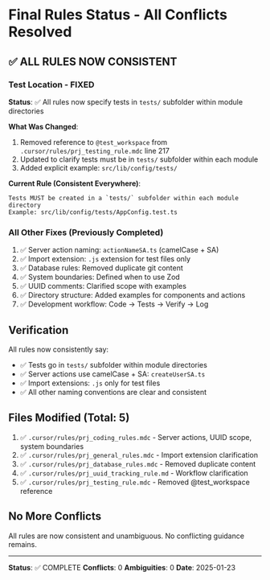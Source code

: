 # Final Rules Status - All Conflicts Resolved

## ✅ ALL RULES NOW CONSISTENT

### Test Location - FIXED
**Status**: ✅ All rules now specify tests in `tests/` subfolder within module directories

**What Was Changed**:
1. Removed reference to `@test_workspace` from `.cursor/rules/prj_testing_rule.mdc` line 217
2. Updated to clarify tests must be in `tests/` subfolder within each module
3. Added explicit example: `src/lib/config/tests/`

**Current Rule (Consistent Everywhere)**:
```
Tests MUST be created in a `tests/` subfolder within each module directory
Example: src/lib/config/tests/AppConfig.test.ts
```

### All Other Fixes (Previously Completed)

1. ✅ Server action naming: `actionNameSA.ts` (camelCase + SA)
2. ✅ Import extension: `.js` extension for test files only
3. ✅ Database rules: Removed duplicate git content
4. ✅ System boundaries: Defined when to use Zod
5. ✅ UUID comments: Clarified scope with examples
6. ✅ Directory structure: Added examples for components and actions
7. ✅ Development workflow: Code → Tests → Verify → Log

## Verification

All rules now consistently say:
- ✅ Tests go in `tests/` subfolder within module directories
- ✅ Server actions use camelCase + SA: `createUserSA.ts`
- ✅ Import extensions: `.js` only for test files
- ✅ All other naming conventions are clear and consistent

## Files Modified (Total: 5)

1. ✅ `.cursor/rules/prj_coding_rules.mdc` - Server actions, UUID scope, system boundaries
2. ✅ `.cursor/rules/prj_general_rules.mdc` - Import extension clarification
3. ✅ `.cursor/rules/prj_database_rules.mdc` - Removed duplicate content
4. ✅ `.cursor/rules/prj_uuid_tracking_rule.md` - Workflow clarification
5. ✅ `.cursor/rules/prj_testing_rule.mdc` - Removed @test_workspace reference

## No More Conflicts

All rules are now consistent and unambiguous. No conflicting guidance remains.

---

**Status**: ✅ COMPLETE
**Conflicts**: 0
**Ambiguities**: 0
**Date**: 2025-01-23
